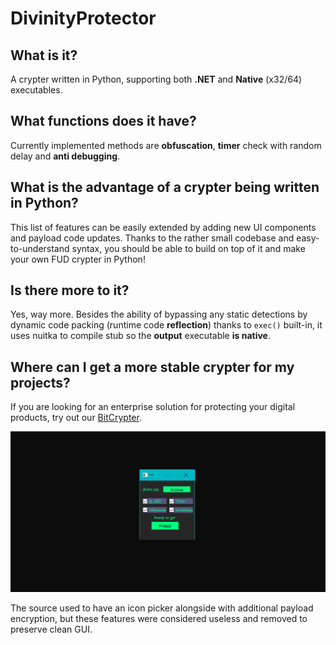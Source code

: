# DivinityProtector
## What is it?
A crypter written in Python, supporting both <b>.NET</b> and <b>Native</b> (x32/64) executables.
## What functions does it have?
Currently implemented methods are <b>obfuscation</b>, <b>timer</b> check with random delay and <b>anti debugging</b>.
## What is the advantage of a crypter being written in Python?
This list of features can be easily extended by adding new UI components and payload code updates. Thanks to the rather small codebase and easy-to-understand syntax,
you should be able to build on top of it and make your own FUD crypter in Python!
## Is there more to it?
Yes, way more. Besides the ability of bypassing any static detections by dynamic code packing (runtime code <b>reflection</b>) thanks to `exec()` built-in, 
it uses nuitka to compile stub so the <b>output</b> executable <b>is native</b>.
## Where can I get a more stable crypter for my projects?
If you are looking for an enterprise solution for protecting your digital products,
try out our <a href="https://shoppy.gg/product/tCrgNdO">BitCrypter</a>.

<img src="GUI.png">

The source used to have an icon picker alongside with additional payload encryption,
but these features were considered useless and removed to preserve clean GUI. 
